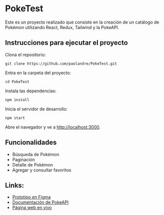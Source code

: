 # PokeTest

Este es un proyecto realizado que consiste en la creación de un catálogo de Pokémon utilizando React, Redux, Tailwind y la PokeAPI.

## Instrucciones para ejecutar el proyecto

Clona el repositorio:

`git clone https://github.com/paolandre/PokeTest.git`

Entra en la carpeta del proyecto:

`cd PokeTest`

Instala las dependencias:

`npm install`

Inicia el servidor de desarrollo:

`npm start`

Abre el navegador y ve a [http://localhost:3000](http://localhost:3000).

## Funcionalidades

- Búsqueda de Pokémon
- Paginación
- Detalle de Pokémon
- Agregar y consultar favoritos

## Links:

- [Prototipo en Figma](https://www.figma.com/design/j03aYYCNww4spDtS9ydXck/Prueba-Front?node-id=0-1&node-type=canvas&t=mMc9Zk0sFTS6HlWG-0)
- [Documentación de PokeAPI](https://pokeapi.co/docs/v2)
- [Página web en vivo](https://poke-test-ten.vercel.app/)
